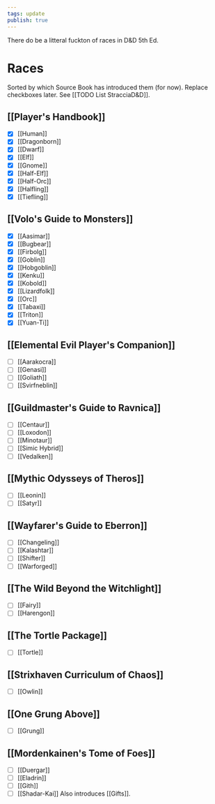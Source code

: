 ```yaml
---
tags: update
publish: true
---
```

There do be a litteral fuckton of races in D&D 5th Ed.
# Races
Sorted by which Source Book has introduced them (for now).
Replace checkboxes later. See [[TODO List StracciaD&D]].
## [[Player's Handbook]]
- [x] [[Human]]
- [x] [[Dragonborn]]
- [x] [[Dwarf]]
- [x] [[Elf]]
- [x] [[Gnome]]
- [x] [[Half-Elf]]
- [x] [[Half-Orc]]
- [x] [[Halfling]]
- [x] [[Tiefling]]
## [[Volo's Guide to Monsters]]
- [x] [[Aasimar]]
- [x] [[Bugbear]]
- [x] [[Firbolg]]
- [x] [[Goblin]]
- [x] [[Hobgoblin]]
- [x] [[Kenku]]
- [x] [[Kobold]]
- [x] [[Lizardfolk]]
- [x] [[Orc]]
- [x] [[Tabaxi]]
- [x] [[Triton]]
- [x] [[Yuan-Ti]]
## [[Elemental Evil Player's Companion]]
- [ ] [[Aarakocra]]
- [ ] [[Genasi]]
- [ ] [[Goliath]]
- [ ] [[Svirfneblin]]
## [[Guildmaster's Guide to Ravnica]]
- [ ] [[Centaur]]
- [ ] [[Loxodon]]
- [ ] [[Minotaur]]
- [ ] [[Simic Hybrid]]
- [ ] [[Vedalken]]
## [[Mythic Odysseys of Theros]]
- [ ] [[Leonin]]
- [ ] [[Satyr]]
## [[Wayfarer's Guide to Eberron]]
- [ ] [[Changeling]]
- [ ] [[Kalashtar]]
- [ ] [[Shifter]]
- [ ] [[Warforged]]
## [[The Wild Beyond the Witchlight]]
- [ ] [[Fairy]]
- [ ] [[Harengon]]
## [[The Tortle Package]]
- [ ] [[Tortle]]
## [[Strixhaven Curriculum of Chaos]]
- [ ] [[Owlin]]
## [[One Grung Above]]
- [ ] [[Grung]]
## [[Mordenkainen's Tome of Foes]]
- [ ] [[Duergar]]
- [ ] [[Eladrin]]
- [ ] [[Gith]]
- [ ] [[Shadar-Kai]]
Also introduces [[Gifts]].
